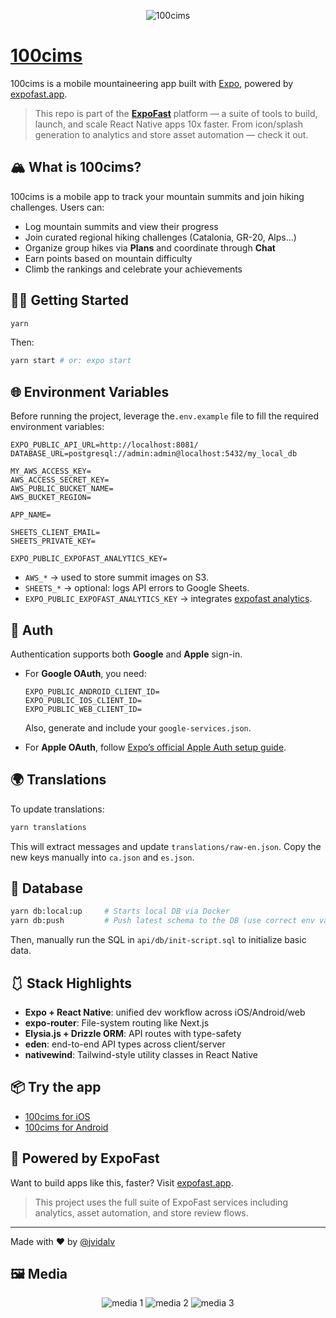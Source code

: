 <p align='center'>
  <img src="https://i.imgur.com/UtFHXCj.png" alt="100cims"  />
</p>

# [100cims](https://100cims.app)

100cims is a mobile mountaineering app built with [Expo](https://expo.dev), powered by [expofast.app](https://expofast.app).

> This repo is part of the **[ExpoFast](https://expofast.app)** platform — a suite of tools to build, launch, and scale React Native apps 10x faster. From icon/splash generation to analytics and store asset automation — check it out.

## 🏔️ What is 100cims?

100cims is a mobile app to track your mountain summits and join hiking challenges. Users can:

- Log mountain summits and view their progress
- Join curated regional hiking challenges (Catalonia, GR-20, Alps…)
- Organize group hikes via **Plans** and coordinate through **Chat**
- Earn points based on mountain difficulty
- Climb the rankings and celebrate your achievements

## 🧑‍💻 Getting Started

```bash
yarn
```
Then:

```bash
yarn start # or: expo start
```

## 🌐 Environment Variables

Before running the project, leverage the`.env.example` file to fill the required environment variables:

```env
EXPO_PUBLIC_API_URL=http://localhost:8081/
DATABASE_URL=postgresql://admin:admin@localhost:5432/my_local_db

MY_AWS_ACCESS_KEY=
AWS_ACCESS_SECRET_KEY=
AWS_PUBLIC_BUCKET_NAME=
AWS_BUCKET_REGION=

APP_NAME=

SHEETS_CLIENT_EMAIL=
SHEETS_PRIVATE_KEY=

EXPO_PUBLIC_EXPOFAST_ANALYTICS_KEY=
```

- `AWS_*` → used to store summit images on S3.
- `SHEETS_*` → optional: logs API errors to Google Sheets.
- `EXPO_PUBLIC_EXPOFAST_ANALYTICS_KEY` → integrates [expofast analytics](https://expofast.app/analytics).

## 🔐 Auth

Authentication supports both **Google** and **Apple** sign-in.

- For **Google OAuth**, you need:
  ```env
  EXPO_PUBLIC_ANDROID_CLIENT_ID=
  EXPO_PUBLIC_IOS_CLIENT_ID=
  EXPO_PUBLIC_WEB_CLIENT_ID=
  ```
  Also, generate and include your `google-services.json`.

- For **Apple OAuth**, follow [Expo’s official Apple Auth setup guide](https://docs.expo.dev/versions/latest/sdk/apple-authentication/).

## 🌍 Translations

To update translations:

```bash
yarn translations
```

This will extract messages and update `translations/raw-en.json`. Copy the new keys manually into `ca.json` and `es.json`.

## 💄 Database

```bash
yarn db:local:up     # Starts local DB via Docker
yarn db:push         # Push latest schema to the DB (use correct env vars)
```

Then, manually run the SQL in `api/db/init-script.sql` to initialize basic data.

## 🩱 Stack Highlights

- **Expo + React Native**: unified dev workflow across iOS/Android/web
- **expo-router**: File-system routing like Next.js
- **Elysia.js + Drizzle ORM**: API routes with type-safety
- **eden**: end-to-end API types across client/server
- **nativewind**: Tailwind-style utility classes in React Native

## 📦 Try the app

- [100cims for iOS](https://apps.apple.com/us/app/100cims-mountain-challenges/id6740161401?platform=iphone)
- [100cims for Android](https://play.google.com/store/apps/details?id=app.x100cims.x100cims)

## 🚀 Powered by ExpoFast

Want to build apps like this, faster? Visit [expofast.app](https://expofast.app).

> This project uses the full suite of ExpoFast services including analytics, asset automation, and store review flows.

---

Made with ❤️ by [@jvidalv](https://www.linkedin.com/in/josepvidalvidal/)


## 🖼️ Media

<p align='center'>
  <img src="https://i.imgur.com/Ff7d87p.png" alt="media 1"  />
  <img src="https://i.imgur.com/URj0pL0.png" alt="media 2"  />
  <img src="https://i.imgur.com/PipStcD.png" alt="media 3"  />
</p>

